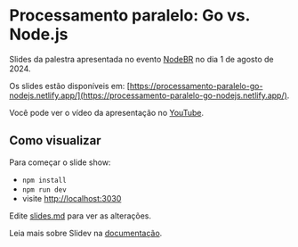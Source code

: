 # Processamento paralelo: Go vs. Node.js

Slides da palestra apresentada no evento [NodeBR](https://nodebr.org/#/home) no dia 1 de agosto de 2024.

Os slides estão disponíveis em: [https://processamento-paralelo-go-nodejs.netlify.app/](https://processamento-paralelo-go-nodejs.netlify.app/).

Você pode ver o vídeo da apresentação no [YouTube](https://www.youtube.com/watch?v=0jpi_JmQOTA&t=9392s).

## Como visualizar

Para começar o slide show:

- `npm install`
- `npm run dev`
- visite <http://localhost:3030>

Edite [slides.md](./slides.md) para ver as alterações.

Leia mais sobre Slidev na [documentação](https://sli.dev/).
